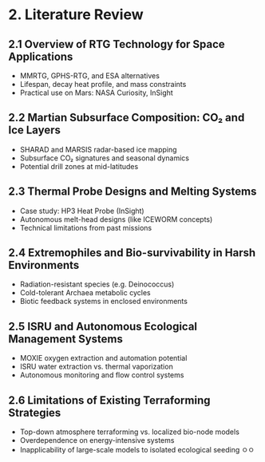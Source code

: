 # 2. Literature Review

## 2.1 Overview of RTG Technology for Space Applications
- MMRTG, GPHS-RTG, and ESA alternatives
- Lifespan, decay heat profile, and mass constraints
- Practical use on Mars: NASA Curiosity, InSight

## 2.2 Martian Subsurface Composition: CO₂ and Ice Layers
- SHARAD and MARSIS radar-based ice mapping
- Subsurface CO₂ signatures and seasonal dynamics
- Potential drill zones at mid-latitudes

## 2.3 Thermal Probe Designs and Melting Systems
- Case study: HP3 Heat Probe (InSight)
- Autonomous melt-head designs (like ICEWORM concepts)
- Technical limitations from past missions

## 2.4 Extremophiles and Bio-survivability in Harsh Environments
- Radiation-resistant species (e.g. Deinococcus)
- Cold-tolerant Archaea metabolic cycles
- Biotic feedback systems in enclosed environments

## 2.5 ISRU and Autonomous Ecological Management Systems
- MOXIE oxygen extraction and automation potential
- ISRU water extraction vs. thermal vaporization
- Autonomous monitoring and flow control systems

## 2.6 Limitations of Existing Terraforming Strategies
- Top-down atmosphere terraforming vs. localized bio-node models
- Overdependence on energy-intensive systems
- Inapplicability of large-scale models to isolated ecological seeding
ㅇㅇ

